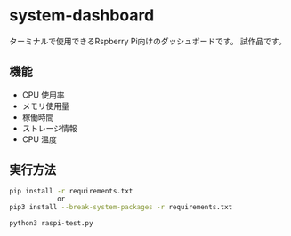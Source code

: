 # system-dashboard
ターミナルで使用できるRspberry Pi向けのダッシュボードです。
試作品です。

## 機能
- CPU 使用率
- メモリ使用量
- 稼働時間
- ストレージ情報
- CPU 温度

## 実行方法
```bash
pip install -r requirements.txt
            or
pip3 install --break-system-packages -r requirements.txt

python3 raspi-test.py
